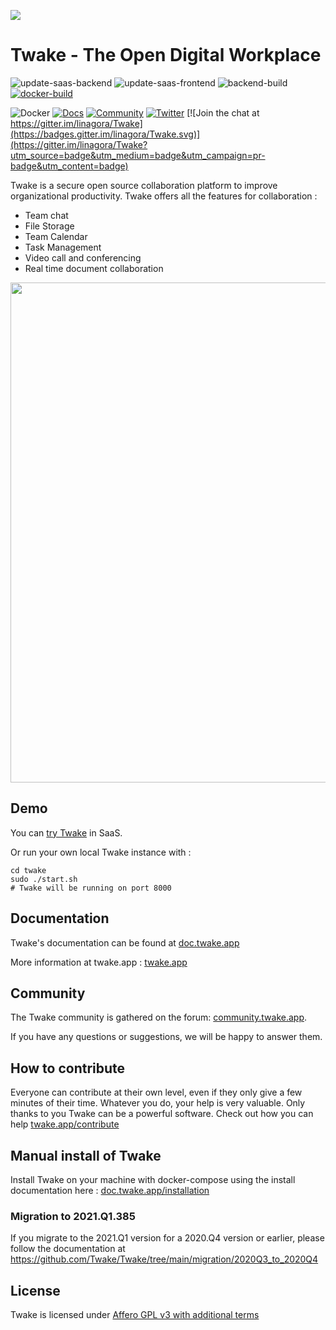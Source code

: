 ![](https://twake.app/medias/Twake-long.png)

# Twake - The Open Digital Workplace

![update-saas-backend](https://github.com/TwakeApp/Twake/workflows/update-saas-backend/badge.svg?branch=main&style=flat)
![update-saas-frontend](https://github.com/TwakeApp/Twake/workflows/update-saas-frontend/badge.svg?branch=main&style=flat)
![backend-build](https://github.com/TwakeApp/Twake/workflows/backend-build/badge.svg?branch=main&style=flat)
[![docker-build](https://github.com/Twake/Twake/actions/workflows/docker.yml/badge.svg)](https://github.com/Twake/Twake/actions/workflows/docker.yml)

![Docker](https://img.shields.io/docker/pulls/twaketech/twake-php?style=flat)
[![Docs](https://img.shields.io/badge/docs-up--to--date-blueviolet?style=flat)](https://doc.twake.app)
[![Community](https://img.shields.io/badge/community-awesome-brightgreen?style=flat)](https://community.twake.app)
[![Twitter](https://img.shields.io/badge/twitter-%40twake-blue?style=flat)](https://twitter.com/twake) [![Join the chat at https://gitter.im/linagora/Twake](https://badges.gitter.im/linagora/Twake.svg)](https://gitter.im/linagora/Twake?utm_source=badge&utm_medium=badge&utm_campaign=pr-badge&utm_content=badge)

Twake is a secure open source collaboration platform to improve organizational productivity.
Twake offers all the features for collaboration :

- Team chat
- File Storage
- Team Calendar
- Task Management
- Video call and conferencing
- Real time document collaboration

<a href="https://twakeapp.com"><img width=800 src="https://twake.app/medias/features/chat.jpg"/></a>

## Demo

You can <a href="https://twake.app"> try Twake</a> in SaaS.

Or run your own local Twake instance with :

```
cd twake
sudo ./start.sh
# Twake will be running on port 8000
```

## Documentation

Twake's documentation can be found at [doc.twake.app](https://doc.twake.app)

More information at twake.app : [twake.app](https://twake.app)

## Community

The Twake community is gathered on the forum: [community.twake.app](https://community.twake.app).

If you have any questions or suggestions, we will be happy to answer them.

## How to contribute

Everyone can contribute at their own level, even if they only give a few minutes of their time. Whatever you do, your help is very valuable. Only thanks to you Twake can be a powerful software. Check out how you can help [twake.app/contribute](https://twake.app/contribute)

## Manual install of Twake

Install Twake on your machine with docker-compose using the install documentation here :
[doc.twake.app/installation](https://doc.twake.app/installation)

### Migration to 2021.Q1.385

If you migrate to the 2021.Q1 version for a 2020.Q4 version or earlier, please follow the documentation at https://github.com/Twake/Twake/tree/main/migration/2020Q3_to_2020Q4

## License

Twake is licensed under [Affero GPL v3 with additional terms](https://github.com/TwakeApp/Twake/blob/main/LICENSE.md)

